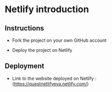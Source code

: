 # Netlify introduction

## Instructions

* Fork the project on your own GitHub account

* Deploy the project on Netlify

## Deployment

* Link to the website deployed on Netlify : (https://questnetlifyeva.netlify.com/)
